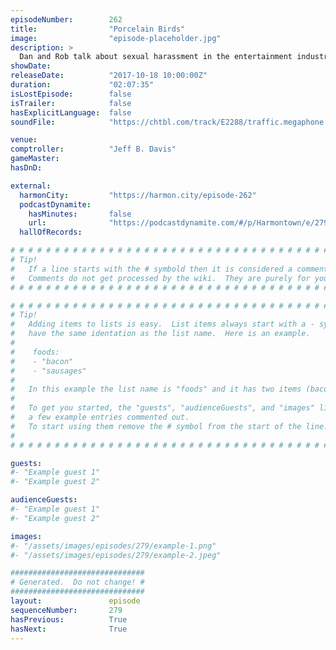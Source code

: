 ```yaml
---
episodeNumber:        262
title:                "Porcelain Birds"
image:                "episode-placeholder.jpg"
description: >
  Dan and Rob talk about sexual harassment in the entertainment industry and the ramifications of a Rick & Morty porn parody being produced. Spencer reveals why people really buy iPads. Featuring Dan Harmon, Rob Schrab, Spencer Crittenden and Steve Levy.
showDate:             
releaseDate:          "2017-10-18 10:00:00Z"
duration:             "02:07:35"
isLostEpisode:        false
isTrailer:            false
hasExplicitLanguage:  false
soundFile:            "https://chtbl.com/track/E2288/traffic.megaphone.fm/STA5330727073.mp3?updated=1596587371"

venue:                
comptroller:          "Jeff B. Davis"
gameMaster:           
hasDnD:               

external:
  harmonCity:         "https://harmon.city/episode-262"
  podcastDynamite:
    hasMinutes:       false
    url:              "https://podcastdynamite.com/#/p/Harmontown/e/279/262"
  hallOfRecords:      

# # # # # # # # # # # # # # # # # # # # # # # # # # # # # # # # # # # # # # # # # # # # #
# Tip!
#   If a line starts with the # symbold then it is considered a comment.
#   Comments do not get processed by the wiki.  They are purely for your information.
# # # # # # # # # # # # # # # # # # # # # # # # # # # # # # # # # # # # # # # # # # # # #

# # # # # # # # # # # # # # # # # # # # # # # # # # # # # # # # # # # # # # # # # # # # #
# Tip!
#   Adding items to lists is easy.  List items always start with a - symbol and have
#   have the same identation as the list name.  Here is an example.
#
#    foods:
#    - "bacon"
#    - "sausages"
#
#   In this example the list name is "foods" and it has two items (bacon, and sausages).
#
#   To get you started, the "guests", "audienceGuests", and "images" lists below have
#   a few example entries commented out.
#   To start using them remove the # symbol from the start of the line.
#
# # # # # # # # # # # # # # # # # # # # # # # # # # # # # # # # # # # # # # # # # # # # #

guests:
#- "Example guest 1"
#- "Example guest 2"

audienceGuests:
#- "Example guest 1"
#- "Example guest 2"

images:
#- "/assets/images/episodes/279/example-1.png"
#- "/assets/images/episodes/279/example-2.jpeg"

##############################
# Generated.  Do not change! #
##############################
layout:               episode
sequenceNumber:       279
hasPrevious:          True
hasNext:              True
---
```


<!-- The episode description will be rendered here -->

<!-- Add your content BELOW here -->
<!-- vvvvvvvvvvvvvvvvvvvvvvvvvvv -->




<!-- ^^^^^^^^^^^^^^^^^^^^^^^^^^^ -->
<!-- Add your content ABOVE here -->

<!-- The episode gallery will be rendered here -->